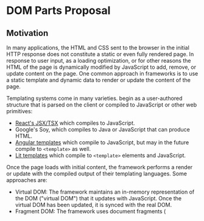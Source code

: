 # DOM Parts Proposal

## Motivation

In many applications, the HTML and CSS sent to the browser in the initial HTTP response does not constitute a static or even fully rendered page. In response to user input, as a loading optimization, or for other reasons the HTML of the page is dynamically modified by JavaScript to add, remove, or update content on the page. One common approach in frameworks is to use a static template and dynamic data to render or update the content of the page.

Templating systems come in many varieties. begin as a user-authored structure that is parsed on the client or compiled to JavaScript or other web primitives:
- [React's JSX/TSX](https://reactjs.org/docs/jsx-in-depth.html) which compiles to JavaScript.
- Google's Soy, which compiles to Java or JavaScript that can produce HTML.
- [Angular templates](https://angular.io/guide/template-overview) which compile to JavaScript, but may in the future compile to `<template>` as well.
- [Lit templates](https://lit.dev/docs/templates/overview/) which compile to `<template>` elements and JavaScript.

Once the page loads with initial content, the framework performs a render or update with the compiled output of their templating languages. Some approaches are:
- Virtual DOM: The framework maintains an in-memory representation of the DOM ("virtual DOM") that it updates with JavaScript. Once the virtual DOM has been updated, it is synced with the real DOM.
- Fragment DOM: The framework uses document fragments (<template> e.g.) as an intermediate representation of user-authored templates that it then clones and fills in with data. Updates will either generate a new fragment or update the live DOM. Lit and SolidJS use this approach, and Angular, Svelte, and Vue are interested in a similar approach.
- Incremental DOM: The framework uses live DOM as an initial write and/or update target, and caches templating information on the DOM nodes. Soy uses this approach. The difference between this and Fragment DOM is that Incremental DOM does not have intermediate representations of DOM, such as a template, and instead uses JavaScript to directly mutate the live DOM.

Many of these strategies require repeatedly visiting nodes that need to be mutated, or "nodes of interest." For example, immediately after cloning a `<template>` a fragment DOM approach requires walking that template replacing placeholders with additional content. For server-rendered HTML, the base HTML often needs to be enhanced with event listeners or mutated later on in the life cycle of the page.

The current methodology for finding "nodes of interest" is either a full DOM tree walk or DOM queries for classes or ids. These approaches are reasonably performant, but there's an opportunity for the browser to help frameworks locate their nodes of interest.

## Proposal

### Overview

Processing instructions will allow caching nodes of interest during parsing. An imperative API will allow maintaining a live tree of nodes of interest in the DOM. The imperative API is a modification/addition to the original [DOM Parts proposal](https://github.com/rniwa/webcomponents/blob/add-dom-parts-proposal/proposals/DOM-Parts.md).

### Processing Instructions

The improvement here requires there be some way to request that the parser preserve pointers to parts of the DOM, but that once these requests to the parser have been parsed, are not preserved in the DOM and have no influence over it.
Processing instructions are an existing well-known quantity in terms of the spec, so it is a convenient write target for this new feature.

This proposal introduces two new processing instructions. An example:

```html
<html>
  <section>
    <h1 id="name">
      <?child-node-part?><?/child-node-part?>
    </h1>
    Email: <?node-part metadata?><a id="link"></a>
  </section>
</html>
```

There are two ways to identify parts:
- `<?node-part?>` which creates a part attached to the next sibling node.
- `<?child-node-part?>` which begins a part `<?/child-node-part?>` which ends the part and can optionally wrap content.

### Imperative API

Once parsed, these parts are contained in `PartRoot` objects, which are accessible off of `Document` or `DocumentFragment` nodes.

```js
interface PartRoot {
  // In-order DOM array of parts.
  getParts(): Part[];
}
```

The browser does fancy bookkeeping to ensure that `getParts()` is live, but it may defer some work to actual calls, as `getElementById()` does.

The base interfaces for all parts is:

```ts
interface Part {
  readonly root?: PartRoot;
  readonly valid: boolean;
  readonly metadata: string[];

  disconnect(): void;
}


```

`root` is a pointer to the `PartRoot` this part is in. `valid` is whether or not the `Part` is valid, `metadata` is additional parsing metadata attached to the `Part`. `disconnect()` removes the Part from its root.

A `NodePart` is constructed for `<?node-part?>` instructions and can also be constructed imperatively.

```ts
class NodePart implements Part {
  readonly root?: PartRoot;
  readonly valid: boolean;
  readonly metadata: string[];

  readonly node: Node;

  constructor(node: Node, init: {metadata?: string[]} = {}) {}

  disconnect(): void;
}
```

A `ChildNodePart` is constructed for `<?child-node-part?>` instructions and can also be constructed imperatively.

```ts
class ChildNodePart implements Part, PartRoot {
  readonly root?: PartRoot;
  readonly valid: boolean;
  readonly metadata: string[];

  readonly previousSibling: Node;
  readonly nextSibling: Node;

  constructor(previousSibling: Node, nextSibling: Node, init: {metadata?: string[]} = {}) {}

  children(): Node[] {}

  // All parts in this subtree.
  getParts(): Part[] {}

  // Replaces the children and parts in this range.
  replaceChildren(...nodes: Array<Node|string>) {}
}
```

`ChildNodePart` is constructed with `previousSibling` and `nextSibling` nodes. The validity of the `ChiildNodePart` is determined from those nodes - they must be ordered, contiguous, and non-overlapping with any other `ChildNodePart` objects.

Invalid `ChildNodePart` objects are still accessible in with `getParts()`, but never have children. 

Unlike `NodePart`, `ChildNodePart` is also a `PartRoot` like a `Document` or `DocumentFragment`. This means that it can contain content and nodes, and can be a `PartRoot` for other parts.





